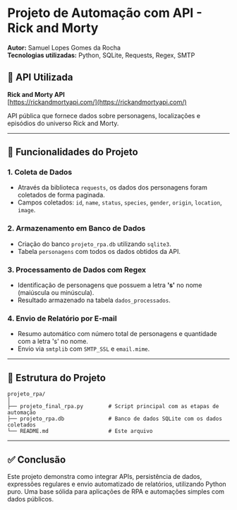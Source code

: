 # Projeto de Automação com API - Rick and Morty

**Autor:** Samuel Lopes Gomes da Rocha  
**Tecnologias utilizadas:** Python, SQLite, Requests, Regex, SMTP

## 📌 API Utilizada
**Rick and Morty API**  
[https://rickandmortyapi.com/](https://rickandmortyapi.com/)  

API pública que fornece dados sobre personagens, localizações e episódios do universo Rick and Morty.

---

## 🔧 Funcionalidades do Projeto

### 1. Coleta de Dados
- Através da biblioteca `requests`, os dados dos personagens foram coletados de forma paginada.
- Campos coletados: `id`, `name`, `status`, `species`, `gender`, `origin`, `location`, `image`.

### 2. Armazenamento em Banco de Dados
- Criação do banco `projeto_rpa.db` utilizando `sqlite3`.
- Tabela `personagens` com todos os dados obtidos da API.

### 3. Processamento de Dados com Regex
- Identificação de personagens que possuem a letra **'s'** no nome (maiúscula ou minúscula).
- Resultado armazenado na tabela `dados_processados`.

### 4. Envio de Relatório por E-mail
- Resumo automático com número total de personagens e quantidade com a letra 's' no nome.
- Envio via `smtplib` com `SMTP_SSL` e `email.mime`.

---

## 📂 Estrutura do Projeto

```
projeto_rpa/
│
├── projeto_final_rpa.py        # Script principal com as etapas de automação
├── projeto_rpa.db              # Banco de dados SQLite com os dados coletados
└── README.md                   # Este arquivo
```

---

## ✅ Conclusão

Este projeto demonstra como integrar APIs, persistência de dados, expressões regulares e envio automatizado de relatórios, utilizando Python puro. Uma base sólida para aplicações de RPA e automações simples com dados públicos.

